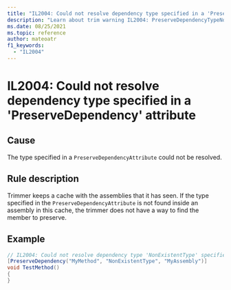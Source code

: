 ```yaml
---
title: "IL2004: Could not resolve dependency type specified in a 'PreserveDependency' attribute"
description: "Learn about trim warning IL2004: PreserveDependencyTypeNotFound"
ms.date: 08/25/2021
ms.topic: reference
author: mateoatr
f1_keywords:
  - "IL2004"
---
```

# IL2004: Could not resolve dependency type specified in a 'PreserveDependency' attribute

## Cause

The type specified in a `PreserveDependencyAttribute` could not be resolved.

## Rule description

Trimmer keeps a cache with the assemblies that it has seen. If the type specified in the
`PreserveDependencyAttribute` is not found inside an assembly in this cache, the trimmer
does not have a way to find the member to preserve.

## Example

```C#
// IL2004: Could not resolve dependency type 'NonExistentType' specified in a 'PreserveDependency' attribute
[PreserveDependency("MyMethod", "NonExistentType", "MyAssembly")]
void TestMethod()
{
}
```
